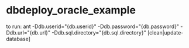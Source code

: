 # dbdeploy_oracle_example

to run: ant -Ddb.userid="{db.userid}" -Ddb.password="{db.password}" -Ddb.url="{db.url}" -Ddb.sql.directory="{db.sql.directory}" [clean|update-database]

